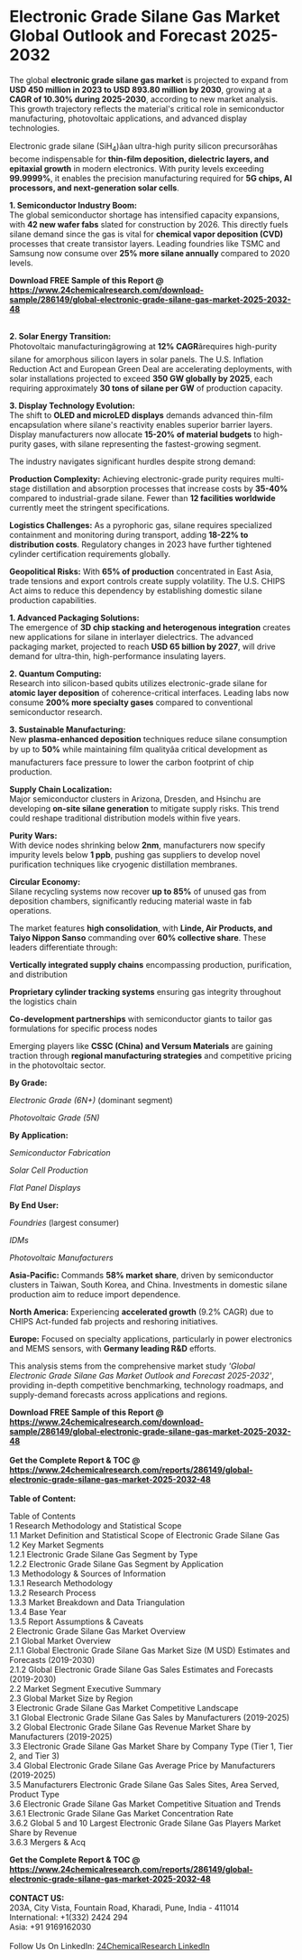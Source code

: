 <h1>Electronic Grade Silane Gas Market Global Outlook and Forecast 2025-2032</h1><p>The global <strong>electronic grade silane gas market</strong> is projected to expand from <strong>USD 450 million in 2023 to USD 893.80 million by 2030</strong>, growing at a <strong>CAGR of 10.30% during 2025-2030</strong>, according to new market analysis. This growth trajectory reflects the material's critical role in semiconductor manufacturing, photovoltaic applications, and advanced display technologies.</p><p>Electronic grade silane (SiH<sub>4</sub>)âan ultra-high purity silicon precursorâhas become indispensable for <strong>thin-film deposition, dielectric layers, and epitaxial growth</strong> in modern electronics. With purity levels exceeding <strong>99.9999%</strong>, it enables the precision manufacturing required for <strong>5G chips, AI processors, and next-generation solar cells</strong>.</p><p><strong>1. Semiconductor Industry Boom:</strong><br>
The global semiconductor shortage has intensified capacity expansions, with <strong>42 new wafer fabs</strong> slated for construction by 2026. This directly fuels silane demand since the gas is vital for <strong>chemical vapor deposition (CVD)</strong> processes that create transistor layers. Leading foundries like TSMC and Samsung now consume over <strong>25% more silane annually</strong> compared to 2020 levels.</p><div><b>Download FREE Sample of this Report @ 
            <a href="https://www.24chemicalresearch.com/download-sample/286149/global-electronic-grade-silane-gas-market-2025-2032-48">
            https://www.24chemicalresearch.com/download-sample/286149/global-electronic-grade-silane-gas-market-2025-2032-48</a></b></div><br><p><strong>2. Solar Energy Transition:</strong><br>
Photovoltaic manufacturingâgrowing at <strong>12% CAGR</strong>ârequires high-purity silane for amorphous silicon layers in solar panels. The U.S. Inflation Reduction Act and European Green Deal are accelerating deployments, with solar installations projected to exceed <strong>350 GW globally by 2025</strong>, each requiring approximately <strong>30 tons of silane per GW</strong> of production capacity.</p><p><strong>3. Display Technology Evolution:</strong><br>
The shift to <strong>OLED and microLED displays</strong> demands advanced thin-film encapsulation where silane's reactivity enables superior barrier layers. Display manufacturers now allocate <strong>15-20% of material budgets</strong> to high-purity gases, with silane representing the fastest-growing segment.</p><p>The industry navigates significant hurdles despite strong demand:</p><p><strong>Production Complexity:</strong> Achieving electronic-grade purity requires multi-stage distillation and absorption processes that increase costs by <strong>35-40%</strong> compared to industrial-grade silane. Fewer than <strong>12 facilities worldwide</strong> currently meet the stringent specifications.</p><p><strong>Logistics Challenges:</strong> As a pyrophoric gas, silane requires specialized containment and monitoring during transport, adding <strong>18-22% to distribution costs</strong>. Regulatory changes in 2023 have further tightened cylinder certification requirements globally.</p><p><strong>Geopolitical Risks:</strong> With <strong>65% of production</strong> concentrated in East Asia, trade tensions and export controls create supply volatility. The U.S. CHIPS Act aims to reduce this dependency by establishing domestic silane production capabilities.</p><p><strong>1. Advanced Packaging Solutions:</strong><br>
The emergence of <strong>3D chip stacking and heterogenous integration</strong> creates new applications for silane in interlayer dielectrics. The advanced packaging market, projected to reach <strong>USD 65 billion by 2027</strong>, will drive demand for ultra-thin, high-performance insulating layers.</p><p><strong>2. Quantum Computing:</strong><br>
Research into silicon-based qubits utilizes electronic-grade silane for <strong>atomic layer deposition</strong> of coherence-critical interfaces. Leading labs now consume <strong>200% more specialty gases</strong> compared to conventional semiconductor research.</p><p><strong>3. Sustainable Manufacturing:</strong><br>
New <strong>plasma-enhanced deposition</strong> techniques reduce silane consumption by up to <strong>50%</strong> while maintaining film qualityâa critical development as manufacturers face pressure to lower the carbon footprint of chip production.</p><p><strong>Supply Chain Localization:</strong><br>
	Major semiconductor clusters in Arizona, Dresden, and Hsinchu are developing <strong>on-site silane generation</strong> to mitigate supply risks. This trend could reshape traditional distribution models within five years.</p><p><strong>Purity Wars:</strong><br>
	With device nodes shrinking below <strong>2nm</strong>, manufacturers now specify impurity levels below <strong>1 ppb</strong>, pushing gas suppliers to develop novel purification techniques like cryogenic distillation membranes.</p><p><strong>Circular Economy:</strong><br>
	Silane recycling systems now recover <strong>up to 85%</strong> of unused gas from deposition chambers, significantly reducing material waste in fab operations.</p><p>The market features <strong>high consolidation</strong>, with <strong>Linde, Air Products, and Taiyo Nippon Sanso</strong> commanding over <strong>60% collective share</strong>. These leaders differentiate through:</p><p><strong>Vertically integrated supply chains</strong> encompassing production, purification, and distribution</p><p><strong>Proprietary cylinder tracking systems</strong> ensuring gas integrity throughout the logistics chain</p><p><strong>Co-development partnerships</strong> with semiconductor giants to tailor gas formulations for specific process nodes</p><p>Emerging players like <strong>CSSC (China) and Versum Materials</strong> are gaining traction through <strong>regional manufacturing strategies</strong> and competitive pricing in the photovoltaic sector.</p><p><strong>By Grade:</strong></p><p><em>Electronic Grade (6N+)</em> (dominant segment)</p><p><em>Photovoltaic Grade (5N)</em></p><p><strong>By Application:</strong></p><p><em>Semiconductor Fabrication</em></p><p><em>Solar Cell Production</em></p><p><em>Flat Panel Displays</em></p><p><strong>By End User:</strong></p><p><em>Foundries</em> (largest consumer)</p><p><em>IDMs</em></p><p><em>Photovoltaic Manufacturers</em></p><p><strong>Asia-Pacific:</strong> Commands <strong>58% market share</strong>, driven by semiconductor clusters in Taiwan, South Korea, and China. Investments in domestic silane production aim to reduce import dependence.</p><p><strong>North America:</strong> Experiencing <strong>accelerated growth</strong> (9.2% CAGR) due to CHIPS Act-funded fab projects and reshoring initiatives.</p><p><strong>Europe:</strong> Focused on specialty applications, particularly in power electronics and MEMS sensors, with <strong>Germany leading R&amp;D</strong> efforts.</p><p>This analysis stems from the comprehensive market study <em>'Global Electronic Grade Silane Gas Market Outlook and Forecast 2025-2032'</em>, providing in-depth competitive benchmarking, technology roadmaps, and supply-demand forecasts across applications and regions.</p><div><b>Download FREE Sample of this Report @ 
            <a href="https://www.24chemicalresearch.com/download-sample/286149/global-electronic-grade-silane-gas-market-2025-2032-48">
            https://www.24chemicalresearch.com/download-sample/286149/global-electronic-grade-silane-gas-market-2025-2032-48</a></b></div><br><div><b>Get the Complete Report & TOC @ 
            <a href="https://www.24chemicalresearch.com/reports/286149/global-electronic-grade-silane-gas-market-2025-2032-48">
            https://www.24chemicalresearch.com/reports/286149/global-electronic-grade-silane-gas-market-2025-2032-48</a></b></div><br>
            <b>Table of Content:</b><p>Table of Contents<br />
1 Research Methodology and Statistical Scope<br />
1.1 Market Definition and Statistical Scope of Electronic Grade Silane Gas<br />
1.2 Key Market Segments<br />
1.2.1 Electronic Grade Silane Gas Segment by Type<br />
1.2.2 Electronic Grade Silane Gas Segment by Application<br />
1.3 Methodology & Sources of Information<br />
1.3.1 Research Methodology<br />
1.3.2 Research Process<br />
1.3.3 Market Breakdown and Data Triangulation<br />
1.3.4 Base Year<br />
1.3.5 Report Assumptions & Caveats<br />
2 Electronic Grade Silane Gas Market Overview<br />
2.1 Global Market Overview<br />
2.1.1 Global Electronic Grade Silane Gas Market Size (M USD) Estimates and Forecasts (2019-2030)<br />
2.1.2 Global Electronic Grade Silane Gas Sales Estimates and Forecasts (2019-2030)<br />
2.2 Market Segment Executive Summary<br />
2.3 Global Market Size by Region<br />
3 Electronic Grade Silane Gas Market Competitive Landscape<br />
3.1 Global Electronic Grade Silane Gas Sales by Manufacturers (2019-2025)<br />
3.2 Global Electronic Grade Silane Gas Revenue Market Share by Manufacturers (2019-2025)<br />
3.3 Electronic Grade Silane Gas Market Share by Company Type (Tier 1, Tier 2, and Tier 3)<br />
3.4 Global Electronic Grade Silane Gas Average Price by Manufacturers (2019-2025)<br />
3.5 Manufacturers Electronic Grade Silane Gas Sales Sites, Area Served, Product Type<br />
3.6 Electronic Grade Silane Gas Market Competitive Situation and Trends<br />
3.6.1 Electronic Grade Silane Gas Market Concentration Rate<br />
3.6.2 Global 5 and 10 Largest Electronic Grade Silane Gas Players Market Share by Revenue<br />
3.6.3 Mergers & Acq</p><div><b>Get the Complete Report & TOC @ 
            <a href="https://www.24chemicalresearch.com/reports/286149/global-electronic-grade-silane-gas-market-2025-2032-48">
            https://www.24chemicalresearch.com/reports/286149/global-electronic-grade-silane-gas-market-2025-2032-48</a></b></div><br><b>CONTACT US:</b><br>
            203A, City Vista, Fountain Road, Kharadi, Pune, India - 411014<br>
            International: +1(332) 2424 294<br>
            Asia: +91 9169162030 <br><br>
            Follow Us On LinkedIn: <a href="https://www.linkedin.com/company/24chemicalresearch/">24ChemicalResearch LinkedIn</a>